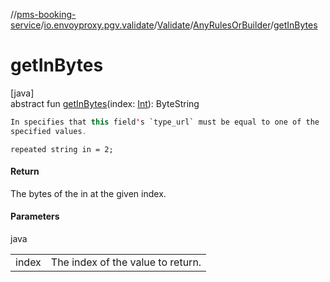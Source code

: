 //[pms-booking-service](../../../../index.md)/[io.envoyproxy.pgv.validate](../../index.md)/[Validate](../index.md)/[AnyRulesOrBuilder](index.md)/[getInBytes](get-in-bytes.md)

# getInBytes

[java]\
abstract fun [getInBytes](get-in-bytes.md)(index: [Int](https://kotlinlang.org/api/core/kotlin-stdlib/kotlin/-int/index.html)): ByteString

```kotlin
In specifies that this field's `type_url` must be equal to one of the
specified values.

```
`repeated string in = 2;`

#### Return

The bytes of the in at the given index.

#### Parameters

java

| | |
|---|---|
| index | The index of the value to return. |